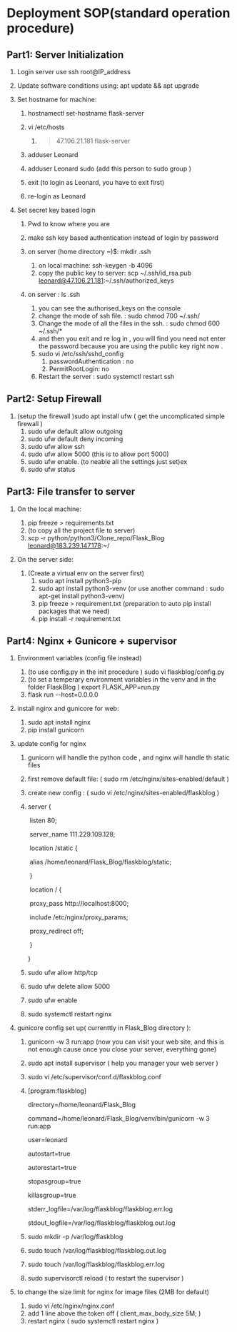 # Deployment SOP(standard operation procedure)



## Part1: Server Initialization

1. Login server use ssh root@IP_address

2. Update software conditions using: apt update && apt upgrade

3. Set hostname for machine:

   1. hostnamectl set-hostname flask-server

   2. vi /etc/hosts

      1. > 47.106.21.181 flask-server

   3. adduser Leonard

   4. adduser Leonard sudo (add this person to sudo group )

   5. exit (to login as Leonard, you have to exit first)

   6. re-login as Leonard

4. Set secret key based login

   1. Pwd  to know where you are

   2. make ssh key based authentication instead of login by password

   3. on server (home directory ~)$: mkdir .ssh

      1. on local machine: ssh-keygen -b 4096
      2. copy the public key to server:    scp ~/.ssh/id_rsa.pub leonard@47.106.21.181:~/.ssh/authorized_keys

   4. on server : ls .ssh

      1. you can see the authorised_keys on the console 
      2. change the mode of ssh file.   :     sudo chmod 700 ~/.ssh/
      3. Change the mode of all the files in the ssh.   : sudo chmod 600 ~/.ssh/*
      4. and then you exit and re log in , you will find you need not enter the password because you are using the public key right now .
      5. sudo vi /etc/ssh/sshd_config
         1. passwordAuthentication : no
         2. PermitRootLogin:  no
      6. Restart the server :   sudo systemctl restart ssh

      

      

## Part2: Setup Firewall

1. (setup the firewall )sudo apt install ufw ( get the uncomplicated simple firewall )
   1. sudo ufw default allow outgoing
   2. sudo ufw default deny incoming
   3. sudo ufw allow ssh
   4. sudo ufw allow 5000 (this is to allow port 5000)
   5. sudo ufw enable. (to neable all the settings just set)ex
   6. sudo ufw status



## Part3: File transfer to server

1. On the local machine:

   1. pip freeze > requirements.txt
   2. (to copy all the project file to server)  
   3. scp -r python/python3/Clone_repo/Flask_Blog leonard@183.239.147.178:~/

2. On the server side:

   1. (Create a virtual env on the server first)
      1. sudo apt install python3-pip
      2. sudo apt install python3-venv (or use another command :  sudo apt-get install python3-venv)
      3. pip freeze > requirement.txt    (preparation to auto pip install packages that we need)
      4. pip install -r requirement.txt 

   

## Part4: Nginx + Gunicore + supervisor

1. Environment variables (config file instead)

   1. (to use config.py in the init procedure ) sudo vi flaskblog/config.py 
   2. (to set a temperary environment variables in the venv and in the folder FlaskBlog ) export FLASK_APP=run.py
   3. flask run --host=0.0.0.0

2. install nginx and gunicore for web:

   1. sudo apt install nginx
   2. pip install gunicorn

3. update config for nginx

   1. gunicorn will handle the python code , and nginx will handle th static files

   2. first remove default file: (  sudo rm /etc/nginx/sites-enabled/default ) 

   3. create new config : (  sudo vi /etc/nginx/sites-enabled/flaskblog  )

   4. server {

      ​    listen 80;

      ​    server_name 111.229.109.128;

      ​    location /static {

      ​        alias /home/leonard/Flask_Blog/flaskblog/static;

      ​    }

      ​    location / {

      ​        proxy_pass http://localhost:8000;

      ​        include /etc/nginx/proxy_params;

      ​        proxy_redirect off;

      ​    }

      }

   5. sudo ufw allow http/tcp

   6. sudo ufw delete allow 5000

   7. sudo ufw enable

   8. sudo systemctl restart nginx

4. gunicore config set up( currenttly in Flask_Blog directory ):

   1. gunicorn -w 3 run:app (now you can visit your web site, and this is not enough cause once you close your server, everything gone)

   2. sudo apt install supervisor ( help you manager your web server )

   3. sudo vi /etc/supervisor/conf.d/flaskblog.conf

   4. [program:flaskblog]

      directory=/home/leonard/Flask_Blog

      command=/home/leonard/Flask_Blog/venv/bin/gunicorn -w 3 run:app

      user=leonard

      autostart=true

      autorestart=true

      stopasgroup=true

      killasgroup=true

      stderr_logfile=/var/log/flaskblog/flaskblog.err.log

      stdout_logfile=/var/log/flaskblog/flaskblog.out.log

   5. sudo mkdir -p /var/log/flaskblog

   6. sudo touch /var/log/flaskblog/flaskblog.out.log

   7. sudo touch /var/log/flaskblog/flaskblog.err.log

   8. sudo supervisorctl reload ( to restart the supervisor )

5. to change the size limit for nginx for image files (2MB for default)

   1. sudo vi /etc/nginx/nginx.conf
   2. add 1 line above the token off ( client_max_body_size 5M; )
   3. restart nginx ( sudo systemctl restart nginx )